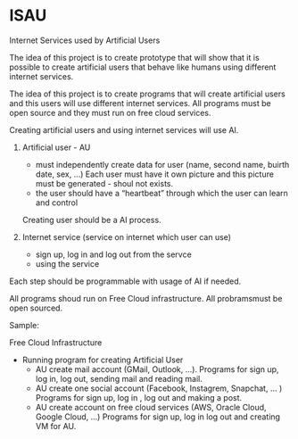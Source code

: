 # ISAU
Internet Services used by Artificial Users

The idea of this project is to create prototype that will show that it is possible to create artificial users that behave like humans using different internet services.

The idea of this project is to create programs that will create artificial users and this users will use different internet services. All programs must be open source and they must run on free cloud services.

Creating artificial users and using internet services will use AI.

1. Artificial user - AU
   - must independently create data for user (name, second name, buirth date, sex, ...) Each user must have it own picture and this picture must be generated - shoul not exists.
   - the user should have a “heartbeat” through which the user can learn and control
   
   Creating user should be a AI process.
   
2. Internet service (service on internet which user can use)
    - sign up, log in and log out from the servce 
    - using the service 
    
  Each step should be programmable with usage of AI if needed.
    
    
All programs shoud run on Free Cloud infrastructure. All probramsmust be open sourced.

Sample:

Free Cloud Infrastructure
  - Running program for creating Artificial  User 
    - AU create mail account (GMail, Outlook, ...). Programs for sign up, log in, log out, sending mail and reading mail.
    - AU create one social account (Facebook, Instagrem, Snapchat, ... ) Programs for sign up, log in , log out and making a post.
    - AU create account on free cloud services (AWS, Oracle Cloud, Google Cloud, ...) Programs for sign up, log in log out and creating VM for AU.
    
    
